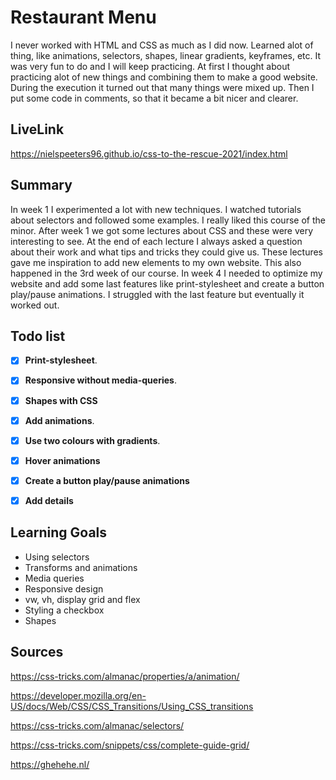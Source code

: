 # Restaurant Menu
I never worked with HTML and CSS as much as I did now. Learned alot of thing, like animations, selectors, shapes, linear gradients, keyframes, etc. It was very fun to do and I will keep practicing. At first I thought about practicing alot of new things and combining them to make a good website. During the execution it turned out that many things were mixed up. Then I put some code in comments, so that it became a bit nicer and clearer.

## LiveLink
https://nielspeeters96.github.io/css-to-the-rescue-2021/index.html

## Summary
In week 1 I experimented a lot with new techniques. I watched tutorials about selectors and followed some examples. I really liked this course of the minor. After week 1 we got some lectures about CSS and these were very interesting to see. At the end of each lecture I always asked a question about their work and what tips and tricks they could give us. These lectures gave me inspiration to add new elements to my own website. This also happened in the 3rd week of our course. In week 4 I needed to optimize my website and add some last features like print-stylesheet and create a button play/pause animations. I struggled with the last feature but eventually it worked out.

## Todo list

-   [x] **Print-stylesheet**.

-   [x] **Responsive without media-queries**.

-   [x] **Shapes with CSS**

-   [x] **Add animations**. 

-   [x] **Use two colours with gradients**. 

-   [x] **Hover animations** 

-   [x] **Create a button play/pause animations**

-   [x] **Add details**

## Learning Goals
- Using selectors
- Transforms and animations
- Media queries
- Responsive design
- vw, vh, display grid and flex
- Styling a checkbox
- Shapes

## Sources
https://css-tricks.com/almanac/properties/a/animation/

https://developer.mozilla.org/en-US/docs/Web/CSS/CSS_Transitions/Using_CSS_transitions

https://css-tricks.com/almanac/selectors/

https://css-tricks.com/snippets/css/complete-guide-grid/

https://ghehehe.nl/
